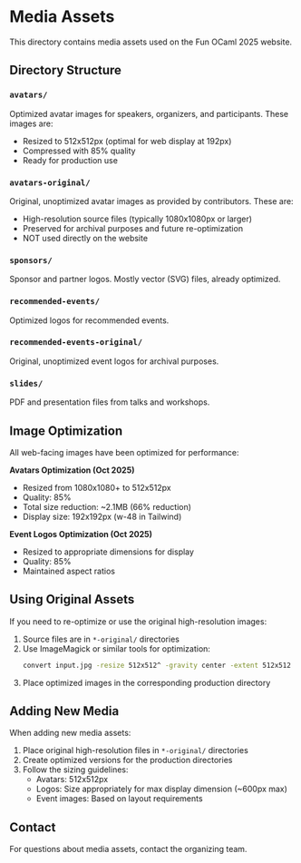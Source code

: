 # Media Assets

This directory contains media assets used on the Fun OCaml 2025 website.

## Directory Structure

### `avatars/`
Optimized avatar images for speakers, organizers, and participants. These images are:
- Resized to 512x512px (optimal for web display at 192px)
- Compressed with 85% quality
- Ready for production use

### `avatars-original/`
Original, unoptimized avatar images as provided by contributors. These are:
- High-resolution source files (typically 1080x1080px or larger)
- Preserved for archival purposes and future re-optimization
- NOT used directly on the website

### `sponsors/`
Sponsor and partner logos. Mostly vector (SVG) files, already optimized.

### `recommended-events/`
Optimized logos for recommended events.

### `recommended-events-original/`
Original, unoptimized event logos for archival purposes.

### `slides/`
PDF and presentation files from talks and workshops.

## Image Optimization

All web-facing images have been optimized for performance:

**Avatars Optimization (Oct 2025)**
- Resized from 1080x1080+ to 512x512px
- Quality: 85%
- Total size reduction: ~2.1MB (66% reduction)
- Display size: 192x192px (w-48 in Tailwind)

**Event Logos Optimization (Oct 2025)**
- Resized to appropriate dimensions for display
- Quality: 85%
- Maintained aspect ratios

## Using Original Assets

If you need to re-optimize or use the original high-resolution images:

1. Source files are in `*-original/` directories
2. Use ImageMagick or similar tools for optimization:
   ```bash
   convert input.jpg -resize 512x512^ -gravity center -extent 512x512 -quality 85 output.jpg
   ```
3. Place optimized images in the corresponding production directory

## Adding New Media

When adding new media assets:

1. Place original high-resolution files in `*-original/` directories
2. Create optimized versions for the production directories
3. Follow the sizing guidelines:
   - Avatars: 512x512px
   - Logos: Size appropriately for max display dimension (~600px max)
   - Event images: Based on layout requirements

## Contact

For questions about media assets, contact the organizing team.
